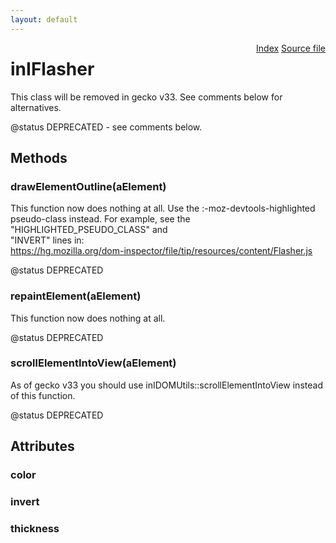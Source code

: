 ```yaml
---
layout: default
---
```

<div class='links' style='float:right'><a href="../index.html">Index</a>
<a href="http://dxr.mozilla.org/mozilla-central/source/layout/inspector/inIFlasher.idl">Source file</a>
</div>

# inIFlasher #
  
This class will be removed in gecko v33. See comments below for alternatives.  
  
@status DEPRECATED - see comments below.  
  

## Methods ##

### drawElementOutline(aElement) ###
  
This function now does nothing at all. Use the :-moz-devtools-highlighted  
pseudo-class instead. For example, see the "HIGHLIGHTED_PSEUDO_CLASS" and  
"INVERT" lines in:  
https://hg.mozilla.org/dom-inspector/file/tip/resources/content/Flasher.js  
  
@status DEPRECATED  
  

### repaintElement(aElement) ###
  
This function now does nothing at all.  
  
@status DEPRECATED  
  

### scrollElementIntoView(aElement) ###
  
As of gecko v33 you should use inIDOMUtils::scrollElementIntoView instead  
of this function.  
  
@status DEPRECATED  
  

## Attributes ##

### color ###

### invert ###

### thickness ###
